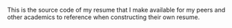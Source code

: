 This is the source code of my resume that I make available for my peers and other academics to reference when constructing their own resume.